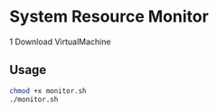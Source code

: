 # System Resource Monitor

1 Download VirtualMachine
## Usage

```bash
chmod +x monitor.sh
./monitor.sh
